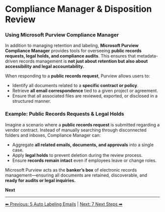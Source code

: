 <!-- description: Documentation about Compliance Manager & Disposition Review for Your Organization. -->
# Compliance Manager & Disposition Review

### Using Microsoft Purview Compliance Manager

In addition to managing retention and labeling, **Microsoft Purview Compliance Manager** provides tools for overseeing **public records requests, legal holds, and compliance audits**. This ensures that metadata-driven records management is **not just about retention but also about accessibility and legal accountability.**

When responding to a **public records request**, Purview allows users to:

- Identify all documents related to a **specific contract or policy**.
- Retrieve **all email correspondence** tied to a given project or agreement.
- Ensure that all associated files are reviewed, exported, or disclosed in a structured manner.

### Example: Public Records Requests & Legal Holds

Imagine a scenario where a **public records request** is submitted regarding a vendor contract. Instead of manually searching through disconnected folders and inboxes, Compliance Manager can:

- Aggregate **all related emails, documents, and approvals** into a single case.
- Apply **legal holds** to prevent deletion during the review process.
- Ensure **records remain intact** even if employees leave or change roles.

Microsoft Purview acts as the **banker’s box** of electronic records management—ensuring all documents are retained, discoverable, and **ready for audits or legal inquiries.**

**Next** 

---

[⬅ Previous: 5 Auto Labeling Emails](5-auto-labeling-emails.md) | [Next: 7 Next Steps ➡](7-next-steps.md)